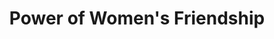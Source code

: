 ---
pid: FS55
title: Power of Women's Friendship
location_transcription: University City
zipcode: '19107'
outside_phl: 
neighborhood: Washington Square West,Avenue of The Arts,Midtown Village,Chinatown
age: '35'
age_range: 30-39
instagram: 
image_file_name: FS_55.jpg
proposal_transcription: |-
  Philadelphia is a multicultural place and women's friendship is a powerful relationship that can help you overcome challenges and allow you to share the Joys of life.
  →Women of all cultures + ages come together in a monument that celebrates the power of friendship←
topic: Culture,Inclusivity,Unity,Women
topic_summary: 0, 0, 0, 0
type: Other No Form
keywords_other: 
credit: Vicky Kats
image_labels: 
twitter: 
facebook: 
permalink: "/monuments/fs55/"
layout: item-page
---